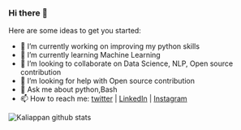 ### Hi there 👋

<!--
**kaliappan01/kaliappan01** is a ✨ _special_ ✨ repository because its `README.md` (this file) appears on your GitHub profile.
-->
Here are some ideas to get you started:

- 🔭 I’m currently working on improving my python skills
- 🌱 I’m currently learning Machine Learning
- 👯 I’m looking to collaborate on Data Science, NLP, Open source contribution
- 🤔 I’m looking for help with Open source contribution
- 💬 Ask me about python,Bash
- 📫 How to reach me: [twitter](https://twitter.com/kaliappan01) | [LinkedIn](https://www.linkedin.com/in/kaliappan-yadav-85aa77200/) | [Instagram](https://www.instagram.com/kaliappan_y/)


![Kaliappan github stats](https://github-readme-stats.vercel.app/api?username=kaliappan01&show_icons=true&hide_border=true)
